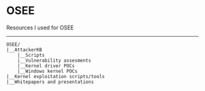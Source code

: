 # OSEE

Resources I used for OSEE

----

```
OSEE/
|__AttackerKB
    |__Scripts
    |__Vulnerability assesments
    |__Kernel driver POCs
    |__Windows kernel POCs
|__Kernel exploitation scripts/tools
|__Whitepapers and presentations
```
